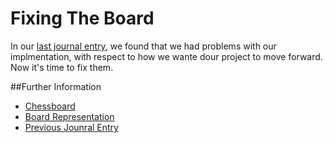 # Fixing The Board

In our [last journal entry](../05%20-%20A%20%SOLID%20Look%20At%20The%20Board.md), we found that we had
problems with our implmentation, with respect to how we wante dour project to move forward. Now it's
time to fix them.

##Further Information
* [Chessboard](https://en.wikipedia.org/wiki/Chessboard)
* [Board Representation](https://en.wikipedia.org/wiki/Board_representation_(chess))
* [Previous Jounral Entry](../05%20-%20A%20%SOLID%20Look%20At%20The%20Board.md)